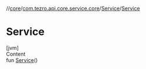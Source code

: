 //[core](../../../index.md)/[com.tezro.api.core.service.core](../index.md)/[Service](index.md)/[Service](-service.md)



# Service  
[jvm]  
Content  
fun [Service](-service.md)()  



